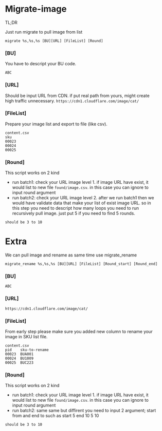 
# Migrate-image

TL;DR

Just run migrate to pull image from list

```
migrate %s,%s,%s [BU][URL] [FileList] [Round]
```


### [BU]
You have to descript your BU code.
```
ABC
```

### [URL]
Should be input URL from CDN. if put real path from yours, might create high traffic unnecessary.
```https://cdn1.cloudflare.com/image/cat/```

### [FileList]
Prepare your image list and export to file (like csv).
```
content.csv
sku
00023
00024
00025
```

### [Round]
This script works on 2 kind 
- run batch1: check your URL image level 1. if image URL have exist, it would list to new file `found/image.csv`. in this case you can ignore to input round argument
- run batch2: check your URL image level 2. after we run batch1 then we would have validate data that make your list of exist image URL. so in this step you need to descript how many loops you need to run recursively pull image.
just put 
5 
if you need to find 5 rounds.

```
should be 3 to 10
```

# Extra 

We can pull image and rename as same time use migrate_rename

```
migrate_rename %s,%s,%s [BU][URL] [FileList] [Round_start] [Round_end]
```

### [BU]
```
ABC
```

### [URL]
```
https://cdn1.cloudflare.com/image/cat/
```

### [FileList]
From early step please make sure you added new column to rename your image in SKU list file.
```
content.csv
pid    sku-to-rename
00023  BUA001
00024  BU1009
00025  BUC223
```

### [Round]
This script works on 2 kind 
- run batch1: check your URL image level 1. if image URL have exist, it would list to new file `found/image.csv`. in this case you can ignore to input round argument
- run batch2: same same but diffirent you need to input 2 argument; start from and end to such as 
start 5 
end 10
5 10

```
should be 3 to 10
```